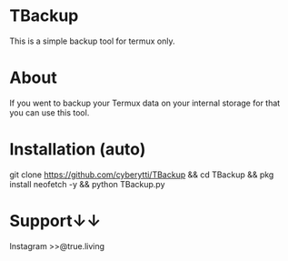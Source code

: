 # TBackup
This is a simple backup tool for termux only.

# About 

If you went to backup your Termux data on your internal storage for that you can use this tool.

# Installation (auto)

git clone https://github.com/cyberytti/TBackup && cd TBackup && pkg install neofetch -y && python TBackup.py

# Support↓↓

Instagram >>@true.living
